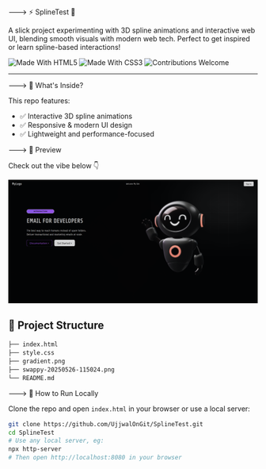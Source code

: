 ---> ⚡ SplineTest 🚀

A slick project experimenting with 3D spline animations and interactive web UI, blending smooth visuals with modern web tech. Perfect to get inspired or learn spline-based interactions!

![Made With HTML5](https://img.shields.io/badge/Made%20With-HTML5-orange?style=for-the-badge&logo=html5)
![Made With CSS3](https://img.shields.io/badge/Made%20With-CSS3-blue?style=for-the-badge&logo=css3)
![Contributions Welcome](https://img.shields.io/badge/Contributions-Welcome-brightgreen?style=for-the-badge)

---

---> 🧠 What's Inside?

This repo features:

- ✅ Interactive 3D spline animations  
- ✅ Responsive & modern UI design  
- ✅ Lightweight and performance-focused  


---> 🌟 Preview

Check out the vibe below 👇

![Website Preview](swappy-20250526-115024.png)

## 📂 Project Structure


```bash
├── index.html
├── style.css
├── gradient.png
├── swappy-20250526-115024.png
└── README.md
```

---> 🚀 How to Run Locally

Clone the repo and open `index.html` in your browser or use a local server:

```bash
git clone https://github.com/UjjwalOnGit/SplineTest.git
cd SplineTest
# Use any local server, eg:
npx http-server
# Then open http://localhost:8080 in your browser

